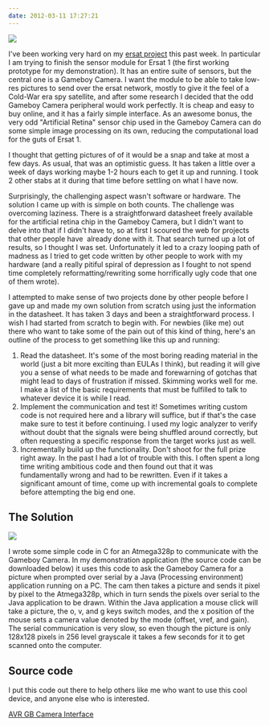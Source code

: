 ```yaml
---
date: 2012-03-11 17:27:21
---
```


[![](http://www.hackniac.com/blog/wp-content/uploads/2012/03/gameboy_cam.png)](http://www.hackniac.com/blog/wp-content/uploads/2012/03/gameboy_cam.png)

I've been working very hard on my [ersat project](http://www.hackniac.com/posts/ersat-teaser.html) this past week. In particular I am trying to finish the sensor module for Ersat 1 (the first working prototype for my demonstration). It has an entire suite of sensors, but the central one is a Gameboy Camera. I want the module to be able to take low-res pictures to send over the ersat network, mostly to give it the feel of a Cold-War era spy satellite, and after some research I decided that the odd Gameboy Camera peripheral would work perfectly. It is cheap and easy to buy online, and it has a fairly simple interface. As an awesome bonus, the very odd "Artificial Retina" sensor chip used in the Gameboy Camera can do some simple image processing on its own, reducing the computational load for the guts of Ersat 1.

<!--more-->

I thought that getting pictures of of it would be a snap and take at most a few days. As usual, that was an optimistic guess. It has taken a little over a week of days working maybe 1-2 hours each to get it up and running. I took 2 other stabs at it during that time before settling on what I have now.

Surprisingly, the challenging aspect wasn't software or hardware. The solution I came up with is simple on both counts. The challenge was overcoming laziness. There is a straightforward datasheet freely available for the artificial retina chip in the Gameboy Camera, but I didn't want to delve into that if I didn't have to, so at first I scoured the web for projects that other people have  already done with it. That search turned up a lot of results, so I thought I was set. Unfortunately it led to a crazy looping path of madness as I tried to get code written by other people to work with my hardware (and a really pitiful spiral of depression as I fought to not spend time completely reformatting/rewriting some horrifically ugly code that one of them wrote).

I attempted to make sense of two projects done by other people before I gave up and made my own solution from scratch using just the information in the datasheet. It has taken 3 days and been a straightforward process. I wish I had started from scratch to begin with. For newbies (like me) out there who want to take some of the pain out of this kind of thing, here's an outline of the process to get something like this up and running:

1. Read the datasheet. It's some of the most boring reading material in the world (just a bit more exciting than EULAs I think), but reading it will give you a sense of what needs to be made and forewarning of gotchas that might lead to days of frustration if missed. Skimming works well for me. I make a list of the basic requirements that must be fulfilled to talk to whatever device it is while I read.
2. Implement the communication and test it! Sometimes writing custom code is not required here and a library will suffice, but if that's the case make sure to test it before continuing. I used my logic analyzer to verify without doubt that the signals were being shuffled around correctly, but often requesting a specific response from the target works just as well.
3. Incrementally build up the functionality. Don't shoot for the full prize right away. In the past I had a lot of trouble with this. I often spent a long time writing ambitious code and then found out that it was fundamentally wrong and had to be rewritten. Even if it takes a significant amount of time, come up with incremental goals to complete before attempting the big end one.

The Solution
------------

[![](http://www.hackniac.com/blog/wp-content/uploads/2012/03/GB_cam_test_lores.jpg)](http://www.hackniac.com/blog/wp-content/uploads/2012/03/GB_cam_test_lores.jpg)

I wrote some simple code in C for an Atmega328p to communicate with the Gameboy Camera. In my demonstration application (the source code can be downloaded below) it uses this code to ask the Gameboy Camera for a picture when prompted over serial by a Java (Processing environment) application running on a PC. The cam then takes a picture and sends it pixel by pixel to the Atmega328p, which in turn sends the pixels over serial to the Java application to be drawn. Within the Java application a mouse click will take a picture, the o, v, and g keys switch modes, and the x position of the mouse sets a camera value denoted by the mode (offset, vref, and gain). The serial communication is very slow, so even though the picture is only 128x128 pixels in 256 level grayscale it takes a few seconds for it to get scanned onto the computer.


Source code
-----------

I put this code out there to help others like me who want to use this cool device, and anyone else who is interested.

[AVR GB Camera Interface](http://www.hackniac.com/blog/wp-content/uploads/2012/03/AVR-GB-Camera-Interface.zip)
